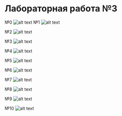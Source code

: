 # Лабораторная работа №3
№0
![alt text](https://github.com/ISTENDLAY/Labs/blob/main/lab4/img/0.png?raw=true)
№1
![alt text](https://github.com/ISTENDLAY/Labs/blob/main/lab4/img/1.png?raw=true)

№2
![alt text](https://github.com/ISTENDLAY/Labs/blob/main/lab4/img/2.png?raw=true)

№3
![alt text](https://github.com/ISTENDLAY/Labs/blob/main/lab4/img/3.png?raw=true)

№4
![alt text](https://github.com/ISTENDLAY/Labs/blob/main/lab4/img/4.png?raw=true)

№5
![alt text](https://github.com/ISTENDLAY/Labs/blob/main/lab4/img/5.png?raw=true)

№6
![alt text](https://github.com/ISTENDLAY/Labs/blob/main/lab4/img/6.png?raw=true)

№7
![alt text](https://github.com/ISTENDLAY/Labs/blob/main/lab4/img/7.png?raw=true)

№8
![alt text](https://github.com/ISTENDLAY/Labs/blob/main/lab4/img/8.png?raw=true)

№9
![alt text](https://github.com/ISTENDLAY/Labs/blob/main/lab4/img/9.png?raw=true)

№10
![alt text](https://github.com/ISTENDLAY/Labs/blob/main/lab4/img/10.png?raw=true)
